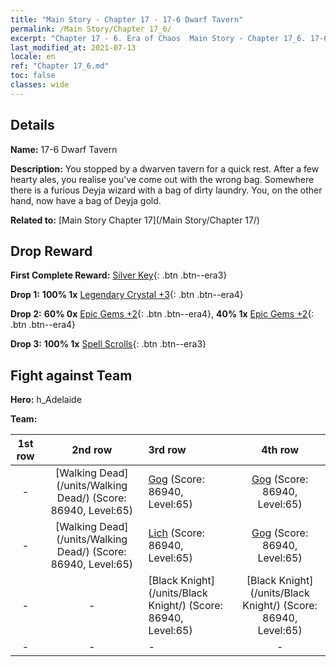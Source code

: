 ```yaml
---
title: "Main Story - Chapter 17 - 17-6 Dwarf Tavern"
permalink: /Main Story/Chapter 17_6/
excerpt: "Chapter 17 - 6. Era of Chaos  Main Story - Chapter 17_6. 17-6 Dwarf Tavern"
last_modified_at: 2021-07-13
locale: en
ref: "Chapter 17_6.md"
toc: false
classes: wide
---
```


## Details

 **Name:** 17-6 Dwarf Tavern

 **Description:** You stopped by a dwarven tavern for a quick rest. After a few hearty ales, you realise you've come out with the wrong bag. Somewhere there is a furious Deyja wizard with a bag of dirty laundry. You, on the other hand, now have a bag of Deyja gold.

 **Related to:** [Main Story Chapter 17](/Main Story/Chapter 17/)

## Drop Reward

 **First Complete Reward:** [Silver Key](/Items/con_693/){: .btn .btn--era3}

 **Drop 1:** **100% 1x** [Legendary Crystal +3](/Items/mat_59/){: .btn .btn--era4}

 **Drop 2:** **60% 0x** [Epic Gems +2](/Items/mat_51/){: .btn .btn--era4}, **40% 1x** [Epic Gems +2](/Items/mat_51/){: .btn .btn--era4}

 **Drop 3:** **100% 1x** [Spell Scrolls](/Items/con_694/){: .btn .btn--era3}


## Fight against Team
 **Hero:** h_Adelaide

 **Team:**


  | 1st row | 2nd row | 3rd row | 4th row |
  |:----:|:----:|:----|:----:|
  | - | [Walking Dead](/units/Walking Dead/) (Score: 86940, Level:65)  | [Gog](/units/Gog/) (Score: 86940, Level:65)  | [Gog](/units/Gog/) (Score: 86940, Level:65)  |
  | - | [Walking Dead](/units/Walking Dead/) (Score: 86940, Level:65)  | [Lich](/units/Lich/) (Score: 86940, Level:65)  | [Gog](/units/Gog/) (Score: 86940, Level:65)  |
  | - | - | [Black Knight](/units/Black Knight/) (Score: 86940, Level:65)  | [Black Knight](/units/Black Knight/) (Score: 86940, Level:65)  |
  | - | - | - | - |


